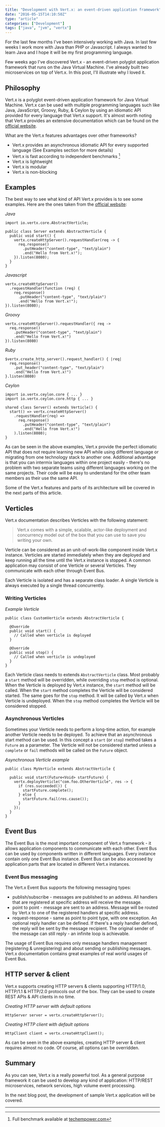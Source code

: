 ```yaml
---
title: "Development with Vert.x: an event-driven application framework"
date: "2016-05-15T14:10:50Z"
type: "article"
categories: ["Development"]
tags: ["java", "jvm", "vertx"]
---
```


For the last few months I've been intensively working with Java. In last few weeks I work more with Java than PHP or
Javascript. I always wanted to learn Java and I hope it will be my first programming language.

Few weeks ago I've discovered Vert.x - an event-driven polyglot application framework that runs on the Java Virtual
Machine. I've already built two microservices on top of Vert.x. In this post, I'll illustrate why I loved it.

## Philosophy
Vert.x is a polyglot event-driven application framework for Java Virtual Machine. Vert.x can be used with multiple
programming languages such like Java, JavaScript, Groovy, Ruby, & Ceylon by using an idiomatic API provided for every
language that Vert.x support. It's almost worth noting that Vert.x provides an extensive documentation which can
be found on the [official website](http://vertx.io/docs/).

What are the Vert.x features advantages over other frameworks?

  + Vert.x provides an asynchronous idiomatic API for every supported language (See Examples section for more details)
  + Vert.x is fast according to independent benchmarks [^1]
  + Vert.x is lightweight
  + Vert.x is modular
  + Vert.x is non-blocking

## Examples

The best way to see what kind of API Vert.x provides is to see some examples. Here are the ones taken from the [official
website](http://vertx.io):

*Java*
```
import io.vertx.core.AbstractVerticle;

public class Server extends AbstractVerticle {
  public void start() {
    vertx.createHttpServer().requestHandler(req -> {
      req.response()
        .putHeader("content-type", "text/plain")
        .end("Hello from Vert.x!");
    }).listen(8080);
  }
}
```

*Javascript*
```
vertx.createHttpServer()
  .requestHandler(function (req) {
    req.response()
      .putHeader("content-type", "text/plain")
      .end("Hello from Vert.x!");
}).listen(8080);
```

*Groovy*
```
vertx.createHttpServer().requestHandler({ req ->
  req.response()
    .putHeader("content-type", "text/plain")
    .end("Hello from Vert.x!")
}).listen(8080)
```

*Ruby*
```
$vertx.create_http_server().request_handler() { |req|
  req.response()
    .put_header("content-type", "text/plain")
    .end("Hello from Vert.x!")
}.listen(8080)
```

*Ceylon*
```
import io.vertx.ceylon.core { ... }
import io.vertx.ceylon.core.http { ... }

shared class Server() extends Verticle() {
  start() => vertx.createHttpServer()
    .requestHandler(req) =>
      req.response()
        .putHeader("content-type", "text/plain")
        .end("Hello from Vert.x!")
    ).listen(8080);
}
```

As can be seen in the above examples, Vert.x provide the perfect idiomatic API that does not require learning new API
while using different language or migrating from one technology stack to another one. Additional advantage is that you
can intermix languages within one project easily - there's no problem with two separate teams using different languages
working on the same projects. Their code will be easy to understand for the other team members as their use the same API.

Some of the Vert.x features and parts of its architecture will be covered in the next parts of this article.

## Verticles
Vert.x documentation describes Verticles with the following statement:

> Vert.x comes with a simple, scalable, actor-like deployment and concurrency model out of the box that you can use to
> save you writing your own.

Verticle can be considered as an unit-of-work-like component inside Vert.x instance. Verticles are started immediately
when they are deployed and keep running all the time until the Vert.x instance is stopped. A common application may
consist of one Verticle or several Verticles. They communicate with each other through Event Bus.

Each Verticle is isolated and has a separate class loader. A single Verticle is always executed by a single thread
concurrently.

### Writing Verticles

*Example Verticle*
```
public class CustomVerticle extends AbstractVerticle {

  @Override
  public void start() {
    // Called when verticle is deployed
  }

  @Override
  public void stop() {
    // Called when verticle is undeployed
  }
}
```

Each Verticle class needs to extends `AbstractVerticle` class. Most probably a `start` method will be overridden, while
overriding `stop` method is optional. When the Verticle is deployed by Vert.x instance, the `start` method will be
called. When the `start` method completes the Verticle will be considered started. The same goes for the `stop` method.
It will be called by Vert.x when Verticle is undeployed. When the `stop` method completes the Verticle will be considered
stopped.

### Asynchronous Verticles

Sometimes your Verticle needs to perform a long-time action, for example another Verticle needs to be deployed. To achieve
that an asynchronous start method can be used. In this concept a `start` (or `stop`) method takes a `Future` as a parameter.
The Verticle will not be considered started unless a `complete` or `fail` methods will be called on the `Future` object.

*Asynchronous Verticle example*
```
public class MyVerticle extends AbstractVerticle {

  public void start(Future<Void> startFuture) {
    vertx.deployVerticle("com.foo.OtherVerticle", res -> {
      if (res.succeeded()) {
        startFuture.complete();
      } else {
        startFuture.fail(res.cause());
      }
    });
  }
}
```

## Event Bus

The Event Bus is the most important component of Vert.x framework - it allows application components to communicate with
each other. Event Bus can be used by components written in different languages. Every instance contain only one Event Bus
instance. Event Bus can be also accessed by application parts that are located in different Vert.x instances.

### Event Bus messaging

The Vert.x Event Bus supports the following messaging types:

  + publish/subscribe - messages are published to an address. All handlers that are registered at specific address will
  receive the message.
  + point to point - message are sent to an address. Message will be routed by Vert.x to one of the registered handlers
  at specific address.
  + request-response - same as point to point type, with one exception. An optional reply handler can be defined. If
  there's a reply handler defined, the reply will be sent by the message recipient. The original sender of the message
  can still reply - an infinite loop is achievable.

The usage of Event Bus requires only message handlers management (registering & unregistering) and about sending or
publishing messages. Vert.x documentation contains great examples of real world usages of Event Bus.

## HTTP server & client

Vert.x supports creating HTTP servers & clients supporting HTTP/1.0, HTTP/1.1 & HTTP/2.0 protocols out of the box. They
can be used to create REST APIs & API clients in no time.

*Creating HTTP server with default options*
```
HttpServer server = vertx.createHttpServer();
```

*Creating HTTP client with default options*
```
HttpClient client = vertx.createHttpClient();
```

As can be seen in the above examples, creating HTTP server & client requires almost no code. Of course, all options can
be overridden.

## Summary

As you can see, Vert.x is a really powerful tool. As a general purpose framework it can be used to develop any kind of
application: HTTP/REST microservices, network services, high volume event processing.

In the next blog post, the development of sample Vert.x application will be covered.

---

[^1]: Full benchmark available at [techempower.com](https://www.techempower.com/benchmarks/#section=data-r8&hw=i7&test=plaintext)